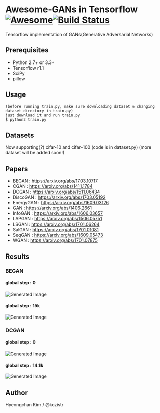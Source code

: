 # Awesome-GANs in Tensorflow [![Awesome](https://cdn.rawgit.com/sindresorhus/awesome/d7305f38d29fed78fa85652e3a63e154dd8e8829/media/badge.svg)](https://github.com/sindresorhus/awesome)[![Build Status](https://travis-ci.org/dwyl/esta.svg?branch=master)](https://travis-ci.org/)
Tensorflow implementation of GANs(Generative Adversarial Networks)

## Prerequisites
* Python 2.7+ or 3.3+
* Tensorflow r1.1
* SciPy
* pillow

## Usage
    (before running train.py, make sure downloading dataset & changing dataset directory in train.py)
    just download it and run train.py
    $ python3 train.py

## Datasets
Now supporting(?) cifar-10 and cifar-100 (code is in dataset.py)
(more dataset will be added soon!)

## Papers
* BEGAN     : https://arxiv.org/abs/1703.10717
* CGAN      : https://arxiv.org/abs/1411.1784
* DCGAN     : https://arxiv.org/abs/1511.06434
* DiscoGAN  : https://arxiv.org/abs/1703.05192
* EnergyGAN : https://arxiv.org/abs/1609.03126
* GAN       : https://arxiv.org/abs/1406.2661
* InfoGAN   : https://arxiv.org/abs/1606.03657
* LAPGAN    : https://arxiv.org/abs/1506.05751
* LSGAN     : https://arxiv.org/abs/1701.06264
* SalGAN    : https://arxiv.org/abs/1701.01081
* SeqGAN    : https://arxiv.org/abs/1609.05473
* WGAN      : https://arxiv.org/abs/1701.07875

## Results
### BEGAN
#### global step : 0
![Generated Image](https://github.com/kozistr/Awesome-GANs/blob/master/BEGAN/BEGAN/train_0_0.png)
#### global step : 15k
![Generated Image](https://github.com/kozistr/Awesome-GANs/blob/master/BEGAN/BEGAN/train_0_0.png)

### DCGAN
#### global step : 0
![Generated Image](https://github.com/kozistr/Awesome-GANs/blob/master/DCGAN/DCGAN/train_0_0.png)
#### global step : 14.1k
![Generated Image](https://github.com/kozistr/Awesome-GANs/blob/master/DCGAN/DCGAN/train_199_140250.png)

## Author
Hyeongchan Kim / @kozistr
